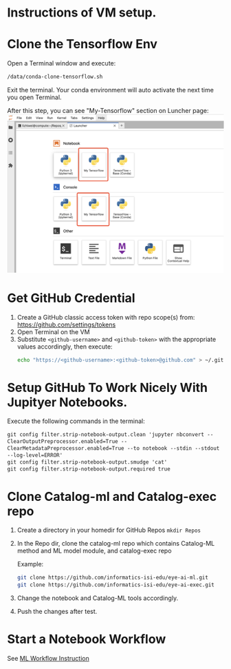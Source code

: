 # Instructions of VM setup.

# Clone the Tensorflow Env
Open a Terminal window and execute:
```bash
/data/conda-clone-tensorflow.sh
```
Exit the terminal. Your conda environment will auto activate the next time you open Terminal.

After this step, you can see "My-Tensorflow" section on Luncher page:
 ![minid](instruction_image/Launcher.png)


# Get GitHub Credential
1. Create a GitHub classic access token with repo scope(s) from: https://github.com/settings/tokens
2. Open Terminal on the VM
3. Substitute `<github-username>` and `<github-token>` with the appropriate values accordingly, then execute:
   ```bash
   echo "https://<github-username>:<github-token>@github.com" > ~/.git-credential && chmod 600 ~/.git-credential
   ```
   
# Setup GitHub To Work Nicely With Jupityer Notebooks.

Execute the following commands in the terminal:
```
git config filter.strip-notebook-output.clean 'jupyter nbconvert --ClearOutputPreprocessor.enabled=True --ClearMetadataPreprocessor.enabled=True --to notebook --stdin --stdout --log-level=ERROR'
git config filter.strip-notebook-output.smudge 'cat'
git config filter.strip-notebook-output.required true
```


# Clone Catalog-ml and Catalog-exec repo
1. Create a directory in your homedir for GitHub Repos `mkdir Repos`
2. In the Repo dir, clone the catalog-ml repo which contains Catalog-ML method and ML model module, and catalog-exec repo
    
   Example:

   ```bash
   git clone https://github.com/informatics-isi-edu/eye-ai-ml.git
   git clone https://github.com/informatics-isi-edu/eye-ai-exec.git
    ```
3. Change the notebook and Catalog-ML tools accordingly.
4. Push the changes after test.

# Start a Notebook Workflow
See [ML Workflow Instruction](ml_workflow_instruction.md)
